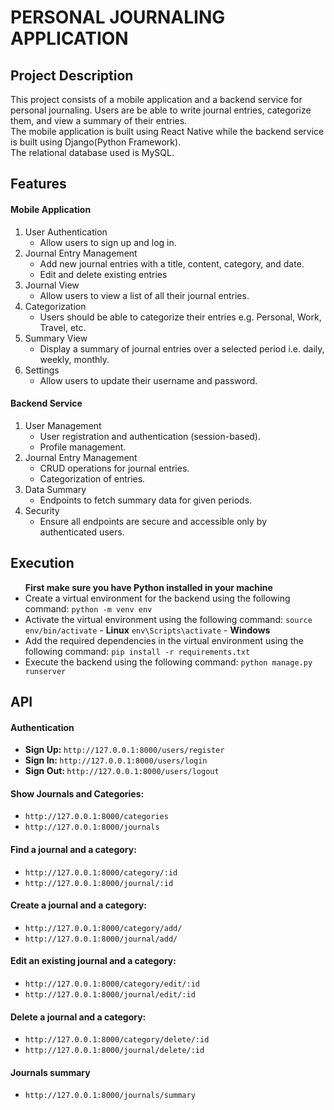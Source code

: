 # PERSONAL JOURNALING APPLICATION

## Project Description
<p>This project consists of a mobile application and a backend service for personal journaling. Users are be able to write journal entries, categorize them, and view a summary of their entries.<br>
The mobile application is built using React Native while the backend service is built using Django(Python Framework).<br>
The relational database used is MySQL.</p>

## Features
#### Mobile Application
<ol>
<li>User Authentication
<ul><li>Allow users to sign up and log in.</li></ul>
</li>
<li>Journal Entry Management
<ul>
<li>Add new journal entries with a title, content, category, and date.</li>
<li>Edit and delete existing entries</li>
</ul>
</li>
<li>Journal View
<ul><li>Allow users to view a list of all their journal entries.</li></ul>
</li>
<li>Categorization
<ul><li>Users should be able to categorize their entries e.g. Personal, Work, Travel, etc.</li></ul>
</li>
<li>Summary View
<ul><li>Display a summary of journal entries over a selected period i.e. daily, weekly, monthly.</li></ul>
</li>
<li>Settings
<ul><li>Allow users to update their username and password.</li></ul>
</li>
</ol>

#### Backend Service
<ol>
<li>User Management
<ul>
<li>User registration and authentication (session-based).</li>
<li>Profile management.</li></ul>
</li>
<li>Journal Entry Management
<ul><li>CRUD operations for journal entries.</li>
<li>Categorization of entries.</li></ul>
</li>
<li>Data Summary
<ul><li>Endpoints to fetch summary data for given periods.</li></ul>
</li>
<li>Security
<ul><li>Ensure all endpoints are secure and accessible only by authenticated users.</li></ul>
</li>
</ol>

## Execution
<ul>
<b>First make sure you have Python installed in your machine</b>
<li>Create a virtual environment for the backend using the following command:
<code>python -m venv env</code></li>
<li>Activate the virtual environment using the following command:
<code>source env/bin/activate</code> - <b>Linux</b>
<code>env\Scripts\activate</code> - <b>Windows</b></li>
<li>Add the required dependencies in the virtual environment using the following command:
<code>pip install -r requirements.txt</code>
<li>Execute the backend using the following command:
<code>python manage.py runserver</code></li>
</ul>

## API

#### Authentication
<ul>
<li><b>Sign Up: </b><code>http://127.0.0.1:8000/users/register</code></li>
<li><b>Sign In: </b><code>http://127.0.0.1:8000/users/login</code></li>
<li><b>Sign Out: </b><code>http://127.0.0.1:8000/users/logout</code></li>
</ul>

#### Show Journals and Categories:
<ul>
<li><code>http://127.0.0.1:8000/categories</code></li>
<li><code>http://127.0.0.1:8000/journals</code></li>
</ul>

#### Find a journal and a category:
<ul>
<li><code>http://127.0.0.1:8000/category/:id</code>
</li>
<li><code>http://127.0.0.1:8000/journal/:id</code></li>
</ul>

#### Create a journal and a category:
<ul>
<li><code>http://127.0.0.1:8000/category/add/</code></li>
<li><code>http://127.0.0.1:8000/journal/add/</code></li>
</ul>

#### Edit an existing journal and a category:
<ul>
<li><code>http://127.0.0.1:8000/category/edit/:id</code>
</li>
<li><code>http://127.0.0.1:8000/journal/edit/:id</code></li></ul>

#### Delete a journal and a category:
<ul><li><code>http://127.0.0.1:8000/category/delete/:id</code>
</li><li><code>http://127.0.0.1:8000/journal/delete/:id</code></li></ul>

#### Journals summary
<ul><li><code>http://127.0.0.1:8000/journals/summary</code>
</li></ul>